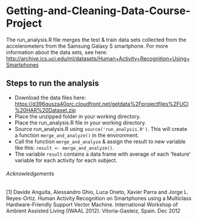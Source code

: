 # Getting-and-Cleaning-Data-Course-Project

The run_analysis.R file merges the test & train data sets collected from the accelerometers from the Samsung Galaxy S smartphone. For more information about the data sets, see here: http://archive.ics.uci.edu/ml/datasets/Human+Activity+Recognition+Using+Smartphones  

## Steps to run the analysis
* Download the data files here: https://d396qusza40orc.cloudfront.net/getdata%2Fprojectfiles%2FUCI%20HAR%20Dataset.zip 
* Place the unzipped folder in your working directory.
* Place the run_analysis.R file in your working directory.
* Source run_analysis.R using `source('run_analysis.R')`. This will create a function `merge_and_analyze()` in the environment.
* Call the function `merge_and_analyze` & assign the result to new variable like this: `result <- merge_and_analyze()`.
* The variable `result` contains a data frame with average of each 'feature' variable for each activity for each subject. 

###### Acknowledgements
[1] Davide Anguita, Alessandro Ghio, Luca Oneto, Xavier Parra and Jorge L. Reyes-Ortiz. Human Activity Recognition on Smartphones using a Multiclass Hardware-Friendly Support Vector Machine. International Workshop of Ambient Assisted Living (IWAAL 2012). Vitoria-Gasteiz, Spain. Dec 2012
